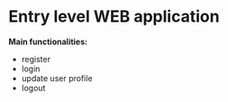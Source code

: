# Entry level WEB application

**Main functionalities:**
- register
- login
- update user profile
- logout

